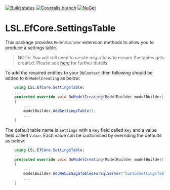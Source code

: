 [![Build status](https://img.shields.io/appveyor/ci/alunacjones/lsl-efcore-settingstable.svg)](https://ci.appveyor.com/project/alunacjones/lsl-efcore-settingstable)
[![Coveralls branch](https://img.shields.io/coverallsCoverage/github/alunacjones/LSL.EfCore.SettingsTable)](https://coveralls.io/github/alunacjones/LSL.EfCore.SettingsTable)
[![NuGet](https://img.shields.io/nuget/v/LSL.EfCore.SettingsTable.svg)](https://www.nuget.org/packages/LSL.EfCore.SettingsTable/)

# LSL.EfCore.SettingsTable

This package provides `ModelBuilder` extension methods to allow you to produce a settings table.

>NOTE: You will still need to create migrations to ensure the tables gets created. Please see [here](https://learn.microsoft.com/en-us/ef/core/managing-schemas/migrations/?tabs=dotnet-core-cli) for further details.


To add the required entities to your `DbContext` then following should be added to `OnModelCreating` as below:

```csharp
    using LSL.EfCore.SettingsTable;
    ...
    protected override void OnModelCreating(ModelBuilder modelBuilder)
    {
        ...
        modelBuilder.AddSettingsTable();
        ...
    }
```
The default table name is `Settings` with a `Key` field called `Key` and a value field called `Value`. Each value can be customised by overriding the defaults as below:

```csharp
    using LSL.EfCore.SettingsTable;
    ...
    protected override void OnModelCreating(ModelBuilder modelBuilder)
    {
        ...
        modelBuilder.AddRebusSagaTablesForSqlServer("CustomSettingsTable", "CustomKeyField", "CustomValueField");
        ...
    }
```
